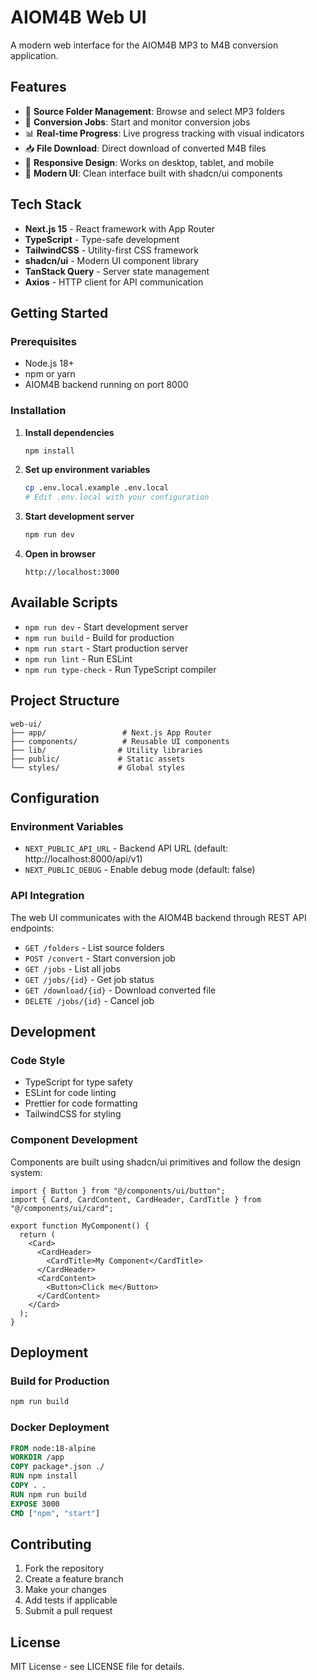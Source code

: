 # AIOM4B Web UI

A modern web interface for the AIOM4B MP3 to M4B conversion application.

## Features

- 🎵 **Source Folder Management**: Browse and select MP3 folders
- 🚀 **Conversion Jobs**: Start and monitor conversion jobs
- 📊 **Real-time Progress**: Live progress tracking with visual indicators
- 📥 **File Download**: Direct download of converted M4B files
- 📱 **Responsive Design**: Works on desktop, tablet, and mobile
- 🎨 **Modern UI**: Clean interface built with shadcn/ui components

## Tech Stack

- **Next.js 15** - React framework with App Router
- **TypeScript** - Type-safe development
- **TailwindCSS** - Utility-first CSS framework
- **shadcn/ui** - Modern UI component library
- **TanStack Query** - Server state management
- **Axios** - HTTP client for API communication

## Getting Started

### Prerequisites

- Node.js 18+
- npm or yarn
- AIOM4B backend running on port 8000

### Installation

1. **Install dependencies**

   ```bash
   npm install
   ```

2. **Set up environment variables**

   ```bash
   cp .env.local.example .env.local
   # Edit .env.local with your configuration
   ```

3. **Start development server**

   ```bash
   npm run dev
   ```

4. **Open in browser**
   ```
   http://localhost:3000
   ```

## Available Scripts

- `npm run dev` - Start development server
- `npm run build` - Build for production
- `npm run start` - Start production server
- `npm run lint` - Run ESLint
- `npm run type-check` - Run TypeScript compiler

## Project Structure

```
web-ui/
├── app/                 # Next.js App Router
├── components/          # Reusable UI components
├── lib/                # Utility libraries
├── public/             # Static assets
└── styles/             # Global styles
```

## Configuration

### Environment Variables

- `NEXT_PUBLIC_API_URL` - Backend API URL (default: http://localhost:8000/api/v1)
- `NEXT_PUBLIC_DEBUG` - Enable debug mode (default: false)

### API Integration

The web UI communicates with the AIOM4B backend through REST API endpoints:

- `GET /folders` - List source folders
- `POST /convert` - Start conversion job
- `GET /jobs` - List all jobs
- `GET /jobs/{id}` - Get job status
- `GET /download/{id}` - Download converted file
- `DELETE /jobs/{id}` - Cancel job

## Development

### Code Style

- TypeScript for type safety
- ESLint for code linting
- Prettier for code formatting
- TailwindCSS for styling

### Component Development

Components are built using shadcn/ui primitives and follow the design system:

```tsx
import { Button } from "@/components/ui/button";
import { Card, CardContent, CardHeader, CardTitle } from "@/components/ui/card";

export function MyComponent() {
  return (
    <Card>
      <CardHeader>
        <CardTitle>My Component</CardTitle>
      </CardHeader>
      <CardContent>
        <Button>Click me</Button>
      </CardContent>
    </Card>
  );
}
```

## Deployment

### Build for Production

```bash
npm run build
```

### Docker Deployment

```dockerfile
FROM node:18-alpine
WORKDIR /app
COPY package*.json ./
RUN npm install
COPY . .
RUN npm run build
EXPOSE 3000
CMD ["npm", "start"]
```

## Contributing

1. Fork the repository
2. Create a feature branch
3. Make your changes
4. Add tests if applicable
5. Submit a pull request

## License

MIT License - see LICENSE file for details.
